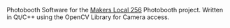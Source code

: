 Photobooth Software for the [Makers Local 256](http://256.makerslocal.org) Photobooth project. Written in Qt/C++ using the OpenCV Library for Camera access.
